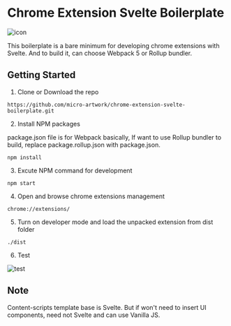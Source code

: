# Chrome Extension Svelte Boilerplate 
![icon](https://github.com/micro-artwork/chrome-extension-svelte-boilerplate/blob/main/src/assets/icons/icon128.png?raw=true)

This boilerplate is a bare minimum for developing chrome extensions with Svelte. And to build it, can choose Webpack 5 or Rollup bundler.

## Getting Started
1. Clone or Download the repo
```
https://github.com/micro-artwork/chrome-extension-svelte-boilerplate.git
```

2. Install NPM packages

package.json file is for Webpack basically, If want to use Rollup bundler to build, replace package.rollup.json with package.json.
```
npm install
```

3. Excute NPM command for development
```
npm start
```

4. Open and browse chrome extensions management
```
chrome://extensions/
```

5. Turn on developer mode and load the unpacked extension from dist folder
```
./dist
```

6. Test

![test](https://micro-artwork.github.io/images/etc/boilerplate.gif)


## Note

Content-scripts template base is Svelte. But if won't need to insert UI components, need not Svelte and can use Vanilla JS.
